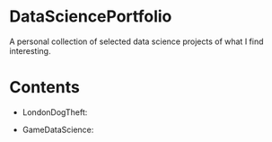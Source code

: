 # DataSciencePortfolio
A personal collection of selected data science projects of what I find interesting.

# Contents
- LondonDogTheft: 

- GameDataScience: 
